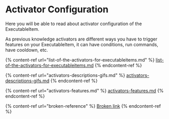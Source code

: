 # Activator Configuration

Here you will be able to read about activator configuration of the ExecutableItem.&#x20;

As previous knowledge activators are different ways you have to trigger features on your ExecutableItem, it can have conditions, run commands, have cooldown, etc.

{% content-ref url="list-of-the-activators-for-executableitems.md" %}
[list-of-the-activators-for-executableitems.md](list-of-the-activators-for-executableitems.md)
{% endcontent-ref %}

{% content-ref url="activators-descriptions-gifs.md" %}
[activators-descriptions-gifs.md](activators-descriptions-gifs.md)
{% endcontent-ref %}

{% content-ref url="activators-features.md" %}
[activators-features.md](activators-features.md)
{% endcontent-ref %}

{% content-ref url="broken-reference" %}
[Broken link](broken-reference)
{% endcontent-ref %}
